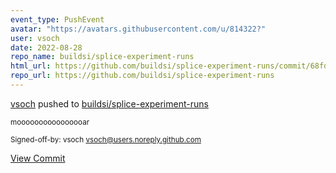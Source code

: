```yaml
---
event_type: PushEvent
avatar: "https://avatars.githubusercontent.com/u/814322?"
user: vsoch
date: 2022-08-28
repo_name: buildsi/splice-experiment-runs
html_url: https://github.com/buildsi/splice-experiment-runs/commit/68fd822d5e6fd3f2bb8f96841e2a949969cb7d2a
repo_url: https://github.com/buildsi/splice-experiment-runs
---
```


<a href='https://github.com/vsoch' target='_blank'>vsoch</a> pushed to <a href='https://github.com/buildsi/splice-experiment-runs' target='_blank'>buildsi/splice-experiment-runs</a>

<small>moooooooooooooooar

Signed-off-by: vsoch <vsoch@users.noreply.github.com></small>

<a href='https://github.com/buildsi/splice-experiment-runs/commit/68fd822d5e6fd3f2bb8f96841e2a949969cb7d2a' target='_blank'>View Commit</a>